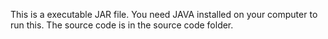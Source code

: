 This is a executable JAR file. You need JAVA installed on your computer to run this. The source code is in the source code folder.